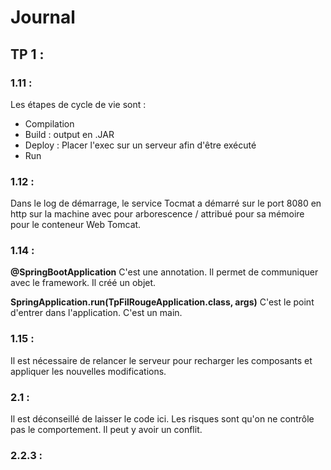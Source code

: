 # Journal

## TP 1 :

### 1.11 :
Les étapes de cycle de vie sont :
- Compilation
- Build : output en .JAR
- Deploy : Placer l'exec sur un serveur afin d'être exécuté
- Run

### 1.12 :
Dans le log de démarrage, le service Tocmat a démarré sur le port 8080  en http sur la machine avec pour arborescence /
attribué pour sa mémoire  pour le conteneur Web Tomcat.

### 1.14 :

**@SpringBootApplication**
C'est une annotation. Il permet de communiquer avec le framework. Il créé un objet.

**SpringApplication.run(TpFilRougeApplication.class, args)**
C'est le point d'entrer dans l'application. C'est un main.

### 1.15 :
Il est nécessaire de relancer le serveur pour recharger les composants et appliquer
les nouvelles modifications.

### 2.1 :
Il est déconseillé de laisser le code ici. Les risques sont qu'on ne contrôle pas le comportement. Il peut y avoir un
conflit.

### 2.2.3 :
